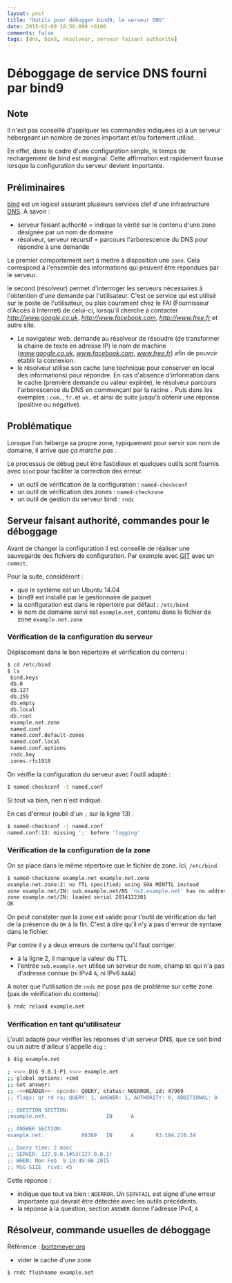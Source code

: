 ```yaml
---
layout: post
title: "Outils pour débugger bind9, le serveur DNS"
date: 2015-02-09 18:58:000 +0100
comments: false
tags: [dns, bind, résolveur, serveur faisant authorité]
---
```


# Déboggage de service DNS fourni par bind9

## Note

Il n'est pas conseillé d'appliquer les commandes indiquées ici à un serveur hébergeant un nombre de zones important et/ou fortement utilisé.

En effet, dans le cadre d'une configuration simple, le temps de rechargement de bind est marginal.
Cette affirmation est rapidement fausse lorsque la configuration du serveur devient importante.

## Préliminaires

[bind](https://www.isc.org/downloads/bind/) est un logicel assurant plusieurs services clef d'une infrastructure [DNS](http://fr.wikipedia.org/wiki/Domain_Name_System).
A savoir :

* serveur faisant authorité = indique la vérité sur le contenu d'une zone désignée par un nom de domaine
* résolveur, serveur récursif = parcours l'arborescence du DNS pour répondre à une demande

Le premier comportement sert à mettre à disposition une `zone`.
Cela correspond à l'ensemble des informations qui peuvent être répondues par le serveur.

le second (résolveur) permet d'interroger les serveurs nécessaires à l'obtention d'une demande par l'utilisateur.
C'est ce service qui est utilisé sur le poste de l'utilisateur, ou plus courament chez le FAI (Fournisseur d'Accès à Internet) de celui-ci, lorsqu'il cherche à contacter _http://www.google.co.uk_, _http://www.facebook.com_, _http://www.free.fr_ et autre site.

  * Le navigateur web, demande au résolveur de résoudre (de transformer la chaine de texte en adresse IP) le nom de machine (_www.google.co.uk_, _www.facebook.com_, _www.free.fr_) afin de pouvoir établir la connexion.
  * le résolveur utilise son cache (une technique pour conserver en local des informations) pour répondre.
    En cas d'absence d'information dans le cache (première demande ou valeur expirée), le résolveur parcours l'arborescence du DNS  en commençant par la racine `.`
    Puis dans les exemples : `com.`, `fr.`et `uk.` et ainsi de suite jusqu'à obtenir une réponse (positive ou négative).

## Problématique

Lorsque l'on héberge sa propre zone, typiquement pour servir son nom de domaine, il arrive que _ça marche pas_ .

Le processus de débug peut être fastidieux et quelques outils sont fournis avec `bind` pour faciliter la correction des erreur.

* un outil de vérification de la configuration : `named-checkconf`
* un outil de vérification des zones : `named-checkzone`
* un outil de gestion du serveur bind : `rndc`

## Serveur faisant authorité, commandes pour le déboggage

Avant de changer la configuration il est conseillé de réaliser une sauvegarde des fichiers de configuration.
Par exemple avec [GIT](http://git-scm.com/book/fr/v1) avec un `commit`.

Pour la suite, considéront :

* que le système est un Ubuntu 14.04
* bind9 est installé par le gestionnaire de paquet
* la configuration est dans le répertoire par défaut : `/etc/bind`
* le nom de domaine servi est `example.net`, contenu dans le fichier de zone `example.net.zone`

### Vérification de la configuration du serveur

Déplacement dans le bon répertoire et vérification du contenu :

```bash
$ cd /etc/bind
$ ls
 bind.keys
 db.0
 db.127
 db.255
 db.empty
 db.local
 db.root
 example.net.zone
 named.conf
 named.conf.default-zones
 named.conf.local
 named.conf.options
 rndc.key
 zones.rfc1918
```

On vérifie la configuration du serveur avec l'outil adapté :

```bash
$ named-checkconf -t named.conf
```

Si tout va bien, rien n'est indiqué.

En cas d'erreur (oubli d'un `;` sur la ligne 13) :

```bash
$ named-checkconf -j named.conf
named.conf:13: missing ';' before 'logging'
```

### Vérification de la configuration de la zone

On se place dans le même répertoire que le fichier de zone.
Ici, `/etc/bind`.

```bash
$ named-checkzone example.net example.net.zone 
example.net.zone:2: no TTL specified; using SOA MINTTL instead
zone example.net/IN: sub.example.net/NS 'ns2.example.net' has no address records (A or AAAA)
zone example.net/IN: loaded serial 2014122301
OK
```

On peut constater que la zone est valide pour l'outil de vérification du fait de la présence du `OK` à la fin.
C'est à dire qu'il n'y a pas d'erreur de syntaxe dans le fichier.

Par contre il y a deux erreurs de contenu qu'il faut corriger.

* à la ligne 2, il manque la valeur du TTL
* l'entrée `sub.example.net` utilise un serveur de nom, champ `NS` qui n'a pas d'adresse connue (ni IPv4 `A`, ni IPv6 `AAAA`)

A noter que l'utilisation de `rndc` ne pose pas de problème sur cette zone (pas de vérification du contenu):

```bash
$ rndc reload example.net
```

### Vérification en tant qu'utilisateur

L'outil adapté pour vérifier les réponses d'un serveur DNS, que ce soit bind ou un autre d'ailleur s'appelle `dig` :

```bash
$ dig example.net

; <<>> DiG 9.8.1-P1 <<>> example.net
;; global options: +cmd
;; Got answer:
;; ->>HEADER<<- opcode: QUERY, status: NOERROR, id: 47969
;; flags: qr rd ra; QUERY: 1, ANSWER: 1, AUTHORITY: 0, ADDITIONAL: 0

;; QUESTION SECTION:
;example.net.                   IN      A

;; ANSWER SECTION:
example.net.            86389   IN      A       93.184.216.34

;; Query time: 2 msec
;; SERVER: 127.0.0.1#53(127.0.0.1)
;; WHEN: Mon Feb  9 19:49:06 2015
;; MSG SIZE  rcvd: 45
```

Cette réponse :

* indique que tout va bien : `NOERROR`.
  Un `SERVFAIL` est signe d'une erreur importante qui devrait être détectée avec les outils précédents.
* la réponse à la question, section `ANSWER` donne l'adresse IPv4, `A`  

## Résolveur, commande usuelles de déboggage

Référence : [bortzmeyer.org](http://www.bortzmeyer.org/vider-cache-resolveur.html)

* vider le cache d'une zone

 ```bash
 $ rndc flushname example.net
 ```
